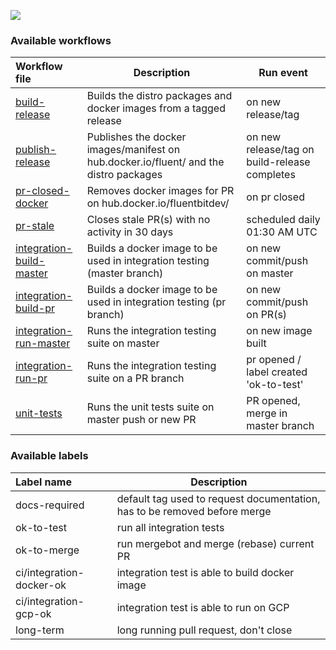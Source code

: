 ![](https://github.com/patrick-stephens/fluent-bit/workflows/Deploy%20to%20staging/badge.svg)

### Available workflows


| Workflow file                                         | Description               | Run event                                         |
| :---------------------------------------------------- | ------------------------  | ------------------------------------------------- |
| [build-release](./build-release.yaml)            | Builds the distro packages and docker images from a tagged release| on new release/tag|
| [publish-release](./publish-release.yaml)        | Publishes the docker images/manifest on hub.docker.io/fluent/ and the distro packages | on new release/tag on build-release completes|
| [pr-closed-docker](./pr-closed-docker.yaml)      | Removes docker images for PR on hub.docker.io/fluentbitdev/| on pr closed|
| [pr-stale](./pr-stale.yaml)                      | Closes stale PR(s) with no activity in 30 days | scheduled daily 01:30 AM UTC|
| [integration-build-master](./integration-build-master.yaml)     | Builds a docker image to be used in integration testing (master branch) | on new commit/push on master|
| [integration-build-pr](./integration-build-pr.yaml)     | Builds a docker image to be used in integration testing (pr branch) | on new commit/push on PR(s) |
| [integration-run-master](./integration-run-master.yaml)     | Runs the integration testing suite on master | on new image built|
| [integration-run-pr](./integration-run-pr.yaml)     | Runs the integration testing suite on a PR branch | pr opened / label created 'ok-to-test' |
| [unit-tests](./unit-tests.yaml)     | Runs the unit tests suite on master push or new PR | PR opened, merge in master branch |

### Available labels

| Label name | Description | 
| :----------|-------------|
| docs-required| default tag used to request documentation, has to be removed before merge |
| ok-to-test | run all integration tests |
| ok-to-merge | run mergebot and merge (rebase) current PR |
| ci/integration-docker-ok | integration test is able to build docker image |
| ci/integration-gcp-ok | integration test is able to run on GCP |
| long-term | long running pull request, don't close |

